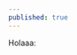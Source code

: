 ```yaml
---
published: true
---
```

Holaaa:

<amp-facebook width="552" height="310"
    layout="responsive"
    data-href="https://www.facebook.com/JesusTerronFoto/posts/350513278752653">
</amp-facebook>

<amp-facebook width="552" height="310"
    layout="responsive"
    data-href="https://www.facebook.com/ParksCanada/posts/1712989015384373">
</amp-facebook>

